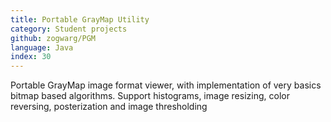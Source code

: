 ```yaml
---
title: Portable GrayMap Utility
category: Student projects
github: zogwarg/PGM
language: Java
index: 30
---
```


Portable GrayMap image format viewer, with implementation of very basics bitmap based algorithms.
Support histograms, image resizing, color reversing, posterization and image thresholding
